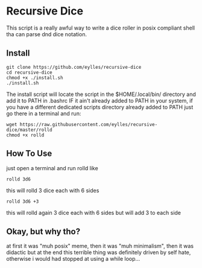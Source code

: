 # Recursive Dice

This script is a really awful way to write a dice roller in posix compliant shell tha can parse dnd dice notation.

## Install

```
git clone https://github.com/eylles/recursive-dice
cd recursive-dice
chmod +x ./install.sh
./install.sh
```
The install script will locate the script in the $HOME/.local/bin/ directory and add it to PATH in .bashrc IF it ain't already added to PATH in your system, if you have a different dedicated scripts directory already added to PATH just go there in a terminal and run:
```
wget https://raw.githubusercontent.com/eylles/recursive-dice/master/rolld
chmod +x rolld
```

## How To Use

just open a terminal and run rolld like
```
rolld 3d6
```
this will rolld 3 dice each with 6 sides

```
rolld 3d6 +3
```
this will rolld again 3 dice each with 6 sides but will add 3 to each side
 

## Okay, but why tho?
at first it was "muh posix" meme, then it was "muh minimalism", then it was didactic but at the end this terrible thing was definitely driven by self hate, otherwise i would had stopped at using a while loop...
